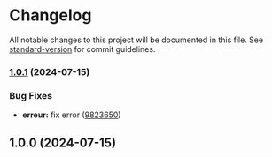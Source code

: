 # Changelog

All notable changes to this project will be documented in this file. See [standard-version](https://github.com/conventional-changelog/standard-version) for commit guidelines.

### [1.0.1](https://github.com/khadija-AC/T1/compare/v1.0.0...v1.0.1) (2024-07-15)


### Bug Fixes

* **erreur:** fix error ([9823650](https://github.com/khadija-AC/T1/commit/982365026397989ce1d42b55f94bd5cf74a1330a))

## 1.0.0 (2024-07-15)
